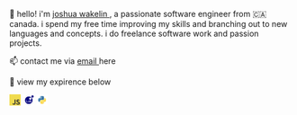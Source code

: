 👋 hello! i'm <a href="https://joshwakelin.dev"> joshua wakelin </a> , a passionate software engineer from 🇨🇦 canada. i spend my free time improving my skills and branching out to new languages and concepts. i do freelance software work and passion projects. 

📫 contact me via <a href="mailto:joshua@wakelin.net"> email </a> here

👀 view my expirence below 

<img height="20" src="https://raw.githubusercontent.com/github/explore/80688e429a7d4ef2fca1e82350fe8e3517d3494d/topics/javascript/javascript.png" style="max-width: 100%;"> <img height="20" src="https://raw.githubusercontent.com/github/explore/80688e429a7d4ef2fca1e82350fe8e3517d3494d/topics/lua/lua.png" style="max-width: 100%;"> <img height="20" src="https://raw.githubusercontent.com/github/explore/80688e429a7d4ef2fca1e82350fe8e3517d3494d/topics/python/python.png" style="max-width: 100%;"> 

<!--
**joshwakelin/joshwakelin** is a ✨ _special_ ✨ repository because its `README.md` (this file) appears on your GitHub profile.

Here are some ideas to get you started:

- 🔭 I’m currently working on ...
- 🌱 I’m currently learning ...
- 👯 I’m looking to collaborate on ...
- 🤔 I’m looking for help with ...
- 💬 Ask me about ...
- 📫 How to reach me: ...
- 😄 Pronouns: ...
- ⚡ Fun fact: ...
-->
